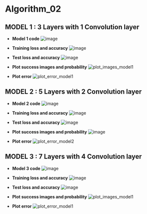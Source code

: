 # Algorithm_02

## MODEL 1 : 3 Layers with 1 Convolution layer

- **Model 1 code**
![image](https://user-images.githubusercontent.com/48945057/121729552-9511c700-cb29-11eb-9eb6-21cb544f68e7.png)

- **Training loss and accuracy**
![image](https://user-images.githubusercontent.com/48945057/121726012-f08d8600-cb24-11eb-9d3d-22dcba97e4e5.png)

- **Test loss and accuracy**
![image](https://user-images.githubusercontent.com/48945057/121725641-7f4dd300-cb24-11eb-892e-6b62af0b003c.png)

- **Plot success images and probability**
![plot_images_model1](https://user-images.githubusercontent.com/48945057/121725721-98568400-cb24-11eb-8e45-a2d7c4c7cb66.png)

- **Plot error**
![plot_error_model1](https://user-images.githubusercontent.com/48945057/121724446-dd79b680-cb22-11eb-86af-c91a64382422.png)


## MODEL 2 : 5 Layers with 2 Convolution layer

- **Model 2 code**
![image](https://user-images.githubusercontent.com/48945057/121729842-de621680-cb29-11eb-95d5-8e7f5b67be0d.png)

- **Training loss and accuracy**
![image](https://user-images.githubusercontent.com/48945057/121728764-a6a69f00-cb28-11eb-8615-d885bd8fd23e.png)

- **Test loss and accuracy**
![image](https://user-images.githubusercontent.com/48945057/121728877-cc33a880-cb28-11eb-8266-a8c90cb2c035.png)

- **Plot success images and probability**
![image](https://user-images.githubusercontent.com/48945057/121728962-e2416900-cb28-11eb-8fda-360ef17d6758.png)

- **Plot error**
![plot_error_model2](https://user-images.githubusercontent.com/48945057/121729069-0309be80-cb29-11eb-8cbd-ba5cd1b767ae.png)


## MODEL 3 : 7 Layers with 4 Convolution layer

- **Model 3 code**
![image](https://user-images.githubusercontent.com/48945057/121729898-f20d7d00-cb29-11eb-8dea-b4dc27c66e19.png)

- **Training loss and accuracy**
![image](https://user-images.githubusercontent.com/48945057/121726012-f08d8600-cb24-11eb-9d3d-22dcba97e4e5.png)

- **Test loss and accuracy**
![image](https://user-images.githubusercontent.com/48945057/121725641-7f4dd300-cb24-11eb-892e-6b62af0b003c.png)

- **Plot success images and probability**
![plot_images_model1](https://user-images.githubusercontent.com/48945057/121725721-98568400-cb24-11eb-8e45-a2d7c4c7cb66.png)

- **Plot error**
![plot_error_model1](https://user-images.githubusercontent.com/48945057/121724446-dd79b680-cb22-11eb-86af-c91a64382422.png)
